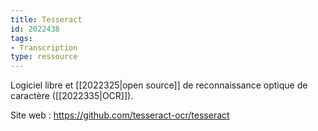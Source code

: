 ```yaml
---
title: Tesseract
id: 2022438
tags:
- Transcription
type: ressource
---
```


Logiciel libre et [[2022325|open source]] de reconnaissance optique de caractère ([[2022335|OCR]]).

Site web : <https://github.com/tesseract-ocr/tesseract>

